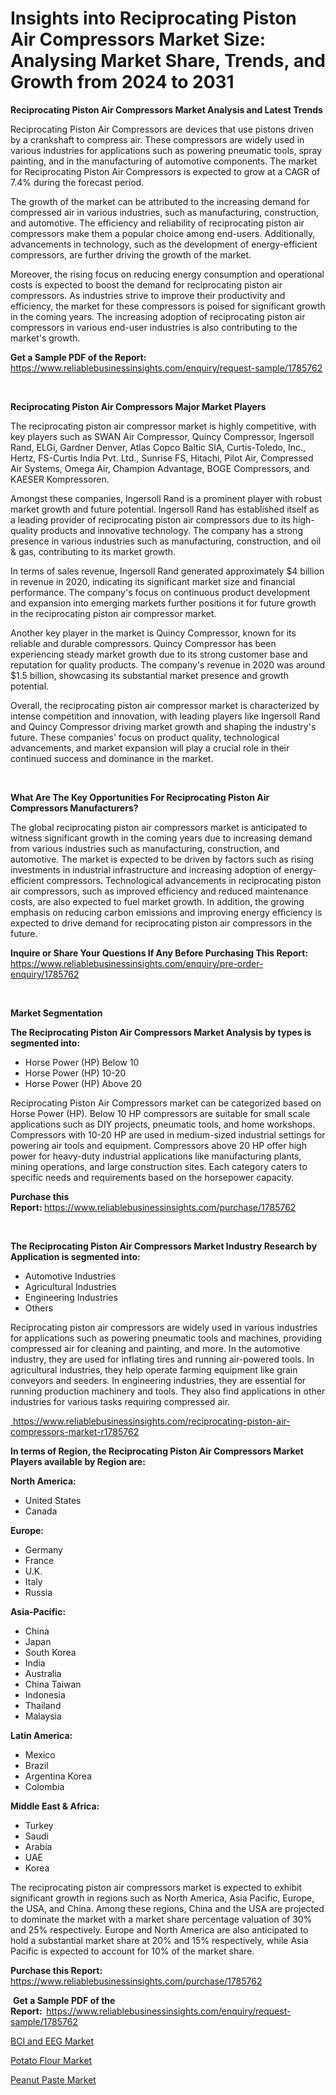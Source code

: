 <p><h1>Insights into Reciprocating Piston Air Compressors Market Size: Analysing Market Share, Trends, and Growth from 2024 to 2031</h1></p><p><strong>Reciprocating Piston Air Compressors Market Analysis and Latest Trends</strong></p>
<p><p>Reciprocating Piston Air Compressors are devices that use pistons driven by a crankshaft to compress air. These compressors are widely used in various industries for applications such as powering pneumatic tools, spray painting, and in the manufacturing of automotive components. The market for Reciprocating Piston Air Compressors is expected to grow at a CAGR of 7.4% during the forecast period.</p><p>The growth of the market can be attributed to the increasing demand for compressed air in various industries, such as manufacturing, construction, and automotive. The efficiency and reliability of reciprocating piston air compressors make them a popular choice among end-users. Additionally, advancements in technology, such as the development of energy-efficient compressors, are further driving the growth of the market.</p><p>Moreover, the rising focus on reducing energy consumption and operational costs is expected to boost the demand for reciprocating piston air compressors. As industries strive to improve their productivity and efficiency, the market for these compressors is poised for significant growth in the coming years. The increasing adoption of reciprocating piston air compressors in various end-user industries is also contributing to the market's growth.</p></p>
<p><strong>Get a Sample PDF of the Report:&nbsp;</strong> <a href="https://www.reliablebusinessinsights.com/enquiry/request-sample/1785762">https://www.reliablebusinessinsights.com/enquiry/request-sample/1785762</a></p>
<p>&nbsp;</p>
<p><strong>Reciprocating Piston Air Compressors Major Market Players</strong></p>
<p><p>The reciprocating piston air compressor market is highly competitive, with key players such as SWAN Air Compressor, Quincy Compressor, Ingersoll Rand, ELGi, Gardner Denver, Atlas Copco Baltic SIA, Curtis-Toledo, Inc., Hertz, FS-Curtis India Pvt. Ltd., Sunrise FS, Hitachi, Pilot Air, Compressed Air Systems, Omega Air, Champion Advantage, BOGE Compressors, and KAESER Kompressoren.</p><p>Amongst these companies, Ingersoll Rand is a prominent player with robust market growth and future potential. Ingersoll Rand has established itself as a leading provider of reciprocating piston air compressors due to its high-quality products and innovative technology. The company has a strong presence in various industries such as manufacturing, construction, and oil & gas, contributing to its market growth.</p><p>In terms of sales revenue, Ingersoll Rand generated approximately $4 billion in revenue in 2020, indicating its significant market size and financial performance. The company's focus on continuous product development and expansion into emerging markets further positions it for future growth in the reciprocating piston air compressor market.</p><p>Another key player in the market is Quincy Compressor, known for its reliable and durable compressors. Quincy Compressor has been experiencing steady market growth due to its strong customer base and reputation for quality products. The company's revenue in 2020 was around $1.5 billion, showcasing its substantial market presence and growth potential.</p><p>Overall, the reciprocating piston air compressor market is characterized by intense competition and innovation, with leading players like Ingersoll Rand and Quincy Compressor driving market growth and shaping the industry's future. These companies' focus on product quality, technological advancements, and market expansion will play a crucial role in their continued success and dominance in the market.</p></p>
<p>&nbsp;</p>
<p><strong>What Are The Key Opportunities For Reciprocating Piston Air Compressors Manufacturers?</strong></p>
<p><p>The global reciprocating piston air compressors market is anticipated to witness significant growth in the coming years due to increasing demand from various industries such as manufacturing, construction, and automotive. The market is expected to be driven by factors such as rising investments in industrial infrastructure and increasing adoption of energy-efficient compressors. Technological advancements in reciprocating piston air compressors, such as improved efficiency and reduced maintenance costs, are also expected to fuel market growth. In addition, the growing emphasis on reducing carbon emissions and improving energy efficiency is expected to drive demand for reciprocating piston air compressors in the future.</p></p>
<p><strong>Inquire or Share Your Questions If Any Before Purchasing This Report:</strong> <a href="https://www.reliablebusinessinsights.com/enquiry/pre-order-enquiry/1785762">https://www.reliablebusinessinsights.com/enquiry/pre-order-enquiry/1785762</a></p>
<p>&nbsp;</p>
<p><strong>Market Segmentation</strong></p>
<p><strong>The Reciprocating Piston Air Compressors Market Analysis by types is segmented into:</strong></p>
<p><ul><li>Horse Power (HP) Below 10</li><li>Horse Power (HP) 10-20</li><li>Horse Power (HP) Above 20</li></ul></p>
<p><p>Reciprocating Piston Air Compressors market can be categorized based on Horse Power (HP). Below 10 HP compressors are suitable for small scale applications such as DIY projects, pneumatic tools, and home workshops. Compressors with 10-20 HP are used in medium-sized industrial settings for powering air tools and equipment. Compressors above 20 HP offer high power for heavy-duty industrial applications like manufacturing plants, mining operations, and large construction sites. Each category caters to specific needs and requirements based on the horsepower capacity.</p></p>
<p><strong>Purchase this Report:&nbsp;</strong><a href="https://www.reliablebusinessinsights.com/purchase/1785762">https://www.reliablebusinessinsights.com/purchase/1785762</a></p>
<p>&nbsp;</p>
<p><strong>The Reciprocating Piston Air Compressors Market Industry Research by Application is segmented into:</strong></p>
<p><ul><li>Automotive Industries</li><li>Agricultural Industries</li><li>Engineering Industries</li><li>Others</li></ul></p>
<p><p>Reciprocating piston air compressors are widely used in various industries for applications such as powering pneumatic tools and machines, providing compressed air for cleaning and painting, and more. In the automotive industry, they are used for inflating tires and running air-powered tools. In agricultural industries, they help operate farming equipment like grain conveyors and seeders. In engineering industries, they are essential for running production machinery and tools. They also find applications in other industries for various tasks requiring compressed air.</p></p>
<p><a href="https://www.reliablebusinessinsights.com/reciprocating-piston-air-compressors-market-r1785762">&nbsp;https://www.reliablebusinessinsights.com/reciprocating-piston-air-compressors-market-r1785762</a></p>
<p><strong>In terms of Region, the Reciprocating Piston Air Compressors Market Players available by Region are:</strong></p>
<p>
    <p> <strong> North America: </strong>
        <ul>
            <li>United States</li>
            <li>Canada</li>
        </ul>
        </p> 
    <p> <strong> Europe: </strong>
        <ul>
            <li>Germany</li>
            <li>France</li>
            <li>U.K.</li>
            <li>Italy</li>
            <li>Russia</li>
        </ul>
        </p> 
    <p> <strong> Asia-Pacific: </strong>
        <ul>
            <li>China</li>
            <li>Japan</li>
            <li>South Korea</li>
            <li>India</li>
            <li>Australia</li>
            <li>China Taiwan</li>
            <li>Indonesia</li>
            <li>Thailand</li>
            <li>Malaysia</li>
        </ul>
        </p> 
    <p> <strong> Latin America: </strong>
        <ul>
            <li>Mexico</li>
            <li>Brazil</li>
            <li>Argentina Korea</li>
            <li>Colombia</li>
        </ul>
        </p> 
    <p> <strong> Middle East & Africa: </strong>
        <ul>
            <li>Turkey</li>
            <li>Saudi</li>
            <li>Arabia</li>
            <li>UAE</li>
            <li>Korea</li>
        </ul>
    </p>
    </p>
<p><p>The reciprocating piston air compressors market is expected to exhibit significant growth in regions such as North America, Asia Pacific, Europe, the USA, and China. Among these regions, China and the USA are projected to dominate the market with a market share percentage valuation of 30% and 25% respectively. Europe and North America are also anticipated to hold a substantial market share at 20% and 15% respectively, while Asia Pacific is expected to account for 10% of the market share.</p></p>
<p><strong>Purchase this Report: </strong><a href="https://www.reliablebusinessinsights.com/purchase/1785762">https://www.reliablebusinessinsights.com/purchase/1785762</a></p>
<p>&nbsp;<strong>Get a Sample PDF of the Report:&nbsp;&nbsp;</strong><a href="https://www.reliablebusinessinsights.com/enquiry/request-sample/1785762">https://www.reliablebusinessinsights.com/enquiry/request-sample/1785762</a></p>
<p><strong></strong></p>
<p><p><a href="https://www.linkedin.com/pulse/bci-eeg-market-analysis-sze-forecasted-period-from-2024-2031-c62pe">BCI and EEG Market</a></p><p><a href="https://www.linkedin.com/pulse/potato-flour-market-trends-analysis-forecasted-period-gafxc">Potato Flour Market</a></p><p><a href="https://www.linkedin.com/pulse/peanut-paste-market-exploring-share-trends-future-growth-z8mpc">Peanut Paste Market</a></p></p>